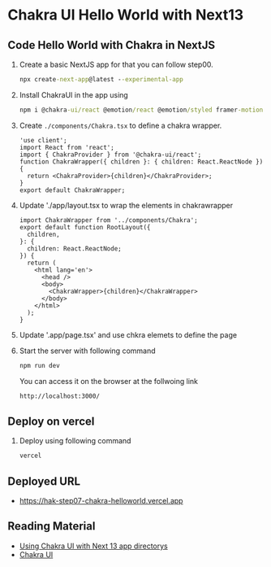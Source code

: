 # Chakra UI Hello World with Next13

## Code Hello World with Chakra in NextJS

1. Create a basic NextJS app for that you can follow step00.

   ```cmd
   npx create-next-app@latest --experimental-app
   ```

2. Install ChakraUI in the app using

   ```cmd
   npm i @chakra-ui/react @emotion/react @emotion/styled framer-motion
   ```

3. Create `./components/Chakra.tsx` to define a chakra wrapper.

   ```tsx
   'use client';
   import React from 'react';
   import { ChakraProvider } from '@chakra-ui/react';
   function ChakraWrapper({ children }: { children: React.ReactNode }) {
     return <ChakraProvider>{children}</ChakraProvider>;
   }
   export default ChakraWrapper;
   ```

4. Update './app/layout.tsx to wrap the elements in chakrawrapper

   ```tsx
   import ChakraWrapper from '../components/Chakra';
   export default function RootLayout({
     children,
   }: {
     children: React.ReactNode;
   }) {
     return (
       <html lang='en'>
         <head />
         <body>
           <ChakraWrapper>{children}</ChakraWrapper>
         </body>
       </html>
     );
   }
   ```

5. Update '.app/page.tsx' and use chkra elemets to define the page
6. Start the server with following command

   ```cmd
   npm run dev
   ```

   You can access it on the browser at the follwoing link

   ```cmd
   http://localhost:3000/
   ```

## Deploy on vercel

1. Deploy using following command

   ```cmd
   vercel
   ```

## Deployed URL

- https://hak-step07-chakra-helloworld.vercel.app

## Reading Material

- [Using Chakra UI with Next 13 app directorys](https://twitter.com/abhwshek/status/1589205671077380097)
- [Chakra UI](https://chakra-ui.com/getting-started)
